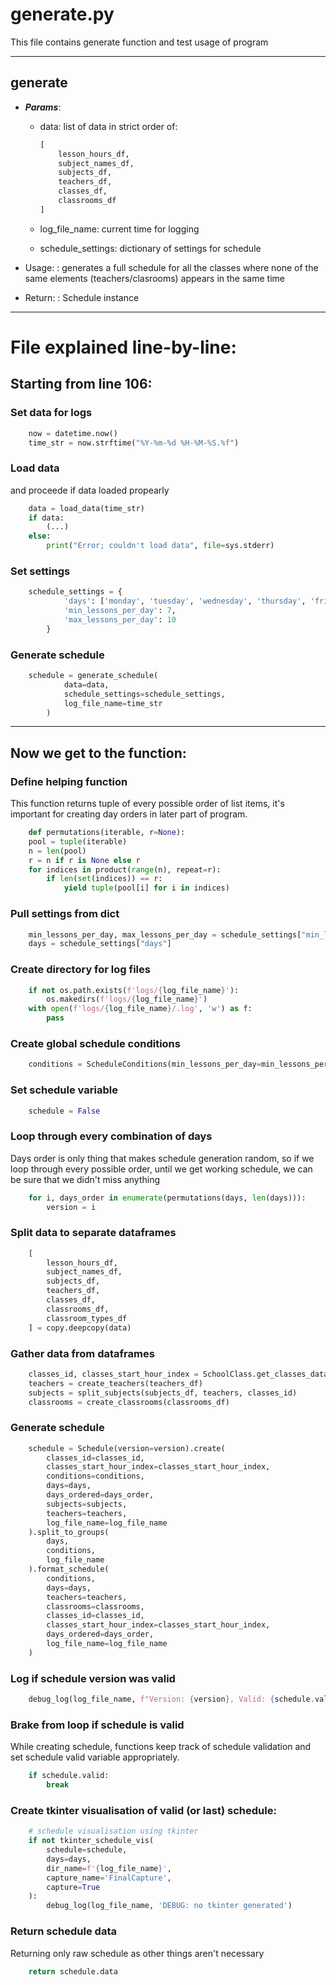 # generate.py
  
This file contains generate function and test usage of program

---

## generate
  * ***Params***:
      * data: list of data in strict order of:  
        ```python
        [  
            lesson_hours_df,  
            subject_names_df,  
            subjects_df,  
            teachers_df,  
            classes_df,  
            classrooms_df  
        ] 
        ```
        
      * log_file_name: current time for logging
      * schedule_settings: dictionary of settings for schedule
    
  * Usage:
  : generates a full schedule for all the classes where none of the same elements (teachers/clasrooms) appears
    in the same time
    
  * Return:
  : Schedule instance

--- 

# File explained line-by-line:

## Starting from line 106:

### Set data for logs
```python
    now = datetime.now()
    time_str = now.strftime("%Y-%m-%d %H-%M-%S.%f")
```

### Load data 
and proceede if data loaded propearly
```python
    data = load_data(time_str)
    if data:
        (...)
    else:
        print("Error; couldn't load data", file=sys.stderr)
```

### Set settings
```python
    schedule_settings = {
            'days': ['monday', 'tuesday', 'wednesday', 'thursday', 'friday'],
            'min_lessons_per_day': 7,
            'max_lessons_per_day': 10
        }
```

### Generate schedule
```python
    schedule = generate_schedule(
            data=data,
            schedule_settings=schedule_settings,
            log_file_name=time_str
        )
```

---
## Now we get to the function:


### Define helping function
This function returns tuple of every possible order of list items,
it's important for creating day orders in later part of program.
```python
    def permutations(iterable, r=None):
    pool = tuple(iterable)
    n = len(pool)
    r = n if r is None else r
    for indices in product(range(n), repeat=r):
        if len(set(indices)) == r:
            yield tuple(pool[i] for i in indices)
```

### Pull settings from dict
```python
    min_lessons_per_day, max_lessons_per_day = schedule_settings["min_lessons_per_day"], schedule_settings["max_lessons_per_day"]
    days = schedule_settings["days"]
```

### Create directory for log files
```python
    if not os.path.exists(f'logs/{log_file_name}'):
        os.makedirs(f'logs/{log_file_name}')
    with open(f'logs/{log_file_name}/.log', 'w') as f:
        pass
```

### Create global schedule conditions
```python
    conditions = ScheduleConditions(min_lessons_per_day=min_lessons_per_day, max_lessons_per_day=max_lessons_per_day)
```

### Set schedule variable
```python
    schedule = False
```

### Loop through every combination of days
Days order is only thing that makes schedule generation random,
so if we loop through every possible order, until we get working schedule,
we can be sure that we didn't miss anything
```python
    for i, days_order in enumerate(permutations(days, len(days))):
        version = i
```

### Split data to separate dataframes
```python
    [
        lesson_hours_df,
        subject_names_df,
        subjects_df,
        teachers_df,
        classes_df,
        classrooms_df,
        classroom_types_df
    ] = copy.deepcopy(data)
```

### Gather data from dataframes
```python
    classes_id, classes_start_hour_index = SchoolClass.get_classes_data(classes_df)
    teachers = create_teachers(teachers_df)
    subjects = split_subjects(subjects_df, teachers, classes_id)
    classrooms = create_classrooms(classrooms_df)
```

### Generate schedule
```python
    schedule = Schedule(version=version).create(
        classes_id=classes_id,
        classes_start_hour_index=classes_start_hour_index,
        conditions=conditions,
        days=days,
        days_ordered=days_order,
        subjects=subjects,
        teachers=teachers,
        log_file_name=log_file_name
    ).split_to_groups(
        days,
        conditions,
        log_file_name
    ).format_schedule(
        conditions,
        days=days,
        teachers=teachers,
        classrooms=classrooms,
        classes_id=classes_id,
        classes_start_hour_index=classes_start_hour_index,
        days_ordered=days_order,
        log_file_name=log_file_name
    )
```

### Log if schedule version was valid
```python
    debug_log(log_file_name, f"Version: {version}, Valid: {schedule.valid}, Day order: {days_order}")
```

### Brake from loop if schedule is valid
While creating schedule, functions keep track of schedule validation and set schedule valid variable appropriately.
```python
    if schedule.valid:
        break
```

### Create tkinter visualisation of valid (or last) schedule:
```python
    # schedule visualisation using tkinter
    if not tkinter_schedule_vis(
        schedule=schedule,
        days=days,
        dir_name=f'{log_file_name}',
        capture_name='FinalCapture',
        capture=True
    ):
        debug_log(log_file_name, 'DEBUG: no tkinter generated')

```

### Return schedule data
Returning only raw schedule as other things aren't necessary
```python
    return schedule.data
```